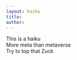 ```yaml
---
layout: haiku
title:
author:
---
```


This is a haiku<br>
More meta than metaverse<br>
Try to top that Zuck<br>
